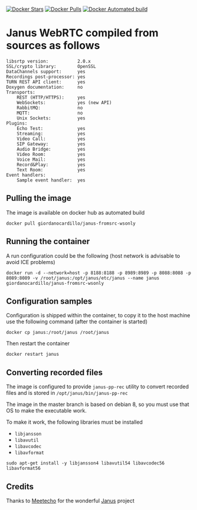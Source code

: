 [![Docker Stars](https://img.shields.io/docker/stars/giordanocardillo/janus-fromsrc-wsonly.svg?style=flat-square)](https://hub.docker.com/r/giordanocardillo/janus-fromsrc-wsonly/) [![Docker Pulls](https://img.shields.io/docker/pulls/giordanocardillo/janus-fromsrc-wsonly.svg?style=flat-square)](https://hub.docker.com/r/giordanocardillo/janus-fromsrc-wsonly/) [![Docker Automated build](https://img.shields.io/docker/automated/giordanocardillo/janus-fromsrc-wsonly.svg?style=flat-square)](https://hub.docker.com/r/giordanocardillo/janus-fromsrc-wsonly/)

# Janus WebRTC compiled from sources as follows

```
libsrtp version:           2.0.x
SSL/crypto library:        OpenSSL
DataChannels support:      yes
Recordings post-processor: yes
TURN REST API client:      yes
Doxygen documentation:     no
Transports:
    REST (HTTP/HTTPS):     yes
    WebSockets:            yes (new API)
    RabbitMQ:              no
    MQTT:                  no
    Unix Sockets:          yes
Plugins:
    Echo Test:             yes
    Streaming:             yes
    Video Call:            yes
    SIP Gateway:           yes
    Audio Bridge:          yes
    Video Room:            yes
    Voice Mail:            yes
    Record&Play:           yes
    Text Room:             yes
Event handlers:
    Sample event handler:  yes
```

## Pulling the image
The image is available on docker hub as automated build

```
docker pull giordanocardillo/janus-fromsrc-wsonly
```

## Running the container
A run configuration could be the following (host network is advisable to avoid ICE problems)

```
docker run -d --network=host -p 8188:8188 -p 8989:8989 -p 8088:8088 -p 8089:8089 -v /root/janus:/opt/janus/etc/janus --name janus giordanocardillo/janus-fromsrc-wsonly
```  

## Configuration samples
Configuration is shipped within the container, to copy it to the host machine use the following command (after the container is started)

```
docker cp janus:/root/janus /root/janus
```

Then restart the container

```
docker restart janus
```

## Converting recorded files

The image is configured to provide `janus-pp-rec` utility to convert recorded files and is stored in `/opt/janus/bin/janus-pp-rec`

The image in the master branch is based on debian 8, so you must use that OS to make the executable work.

To make it work, the following libraries must be installed

* `libjansson`
* `libavutil`
* `libavcodec`
* `libavformat`

```
sudo apt-get install -y libjansson4 libavutil54 libavcodec56 libavformat56
```

## Credits

Thanks to [Meetecho](http://www.meetecho.com/en/) for the wonderful [Janus](https://janus.conf.meetecho.com/) project
